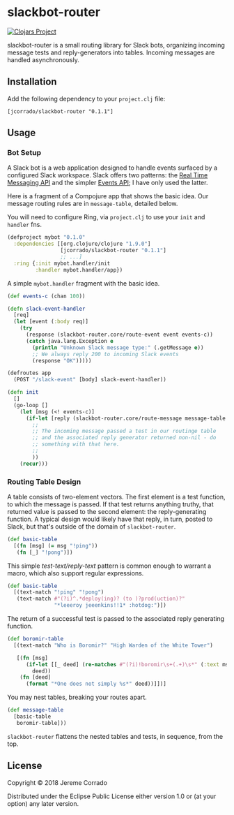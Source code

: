 # slackbot-router
[![Clojars Project](https://img.shields.io/clojars/v/jcorrado/slackbot-router.svg)](https://clojars.org/jcorrado/slackbot-router)

slackbot-router is a small routing library for Slack bots, organizing incoming message tests and reply-generators into tables.  Incoming messages are handled asynchronously.

## Installation
Add the following dependency to your `project.clj` file:

	[jcorrado/slackbot-router "0.1.1"]

## Usage

### Bot Setup
A Slack bot is a web application designed to handle events surfaced by a configured Slack workspace.  Slack offers two patterns: the [Real Time Messaging API](https://api.slack.com/rtm) and the simpler [Events API](https://api.slack.com/events-api); I have only used the latter.

Here is a fragment of a Compojure app that shows the basic idea.  Our message routing rules are in `message-table`, detailed below.

You will need to configure Ring, via `project.clj` to use your `init` and `handler` fns.

```clojure
(defproject mybot "0.1.0"
  :dependencies [[org.clojure/clojure "1.9.0"]
                 [jcorrado/slackbot-router "0.1.1"]
                 ;; ...]
  :ring {:init mybot.handler/init
         :handler mybot.handler/app})
```

A simple `mybot.handler` fragment with the basic idea.

```clojure
(def events-c (chan 100))

(defn slack-event-handler
  [req]
  (let [event (:body req)]
    (try
      (response (slackbot-router.core/route-event event events-c))
      (catch java.lang.Exception e
        (println "Unknown Slack message type:" (.getMessage e))
        ;; We always reply 200 to incoming Slack events
        (response "OK")))))

(defroutes app
  (POST "/slack-event" [body] slack-event-handler))

(defn init
  []
  (go-loop []
    (let [msg (<! events-c)]
      (if-let [reply (slackbot-router.core/route-message message-table msg)]
       	;;
        ;; The incoming message passed a test in our routinge table
        ;; and the associated reply generator returned non-nil - do
        ;; something with that here.
        ;;
        ))
    (recur)))
```

### Routing Table Design
A table consists of two-element vectors.  The first element is a test function, to which the message is passed.  If that test returns anything truthy, that returned value is passed to the  second element: the reply-generating function.  A typical design would likely have that reply, in turn, posted to Slack, but that's outside of the domain of `slackbot-router`.

```clojure
(def basic-table
  [(fn [msg] (= msg "!ping"))
   (fn [_] "!pong")])
```

This simple _test-text/reply-text_ pattern is common enough to warrant a macro, which also support regular expressions.

```clojure
(def basic-table
  [(text-match "!ping" "!pong")
   (text-match #"(?i)^.*deploy(ing)? (to )?prod(uction)?"
               "*leeeroy jeeenkins!!1* :hotdog:")])
```

The return of a successful test is passed to the associated reply generating function.
```clojure
(def boromir-table
  [(text-match "Who is Boromir?" "High Warden of the White Tower")

   [(fn [msg]
      (if-let [[_ deed] (re-matches #"(?i)!boromir\s+(.+)\s*" (:text msg))]
        deed))
    (fn [deed]
      (format "*One does not simply %s*" deed))]])]
```

You may nest tables, breaking your routes apart.
```clojure
(def message-table
  [basic-table
   boromir-table]))
```

`slackbot-router` flattens the nested tables and tests, in sequence,
from the top.


## License

Copyright © 2018 Jereme Corrado

Distributed under the Eclipse Public License either version 1.0 or (at
your option) any later version.
